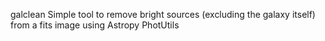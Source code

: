 galclean
Simple tool to remove bright sources (excluding the galaxy itself) from a fits image using Astropy PhotUtils
